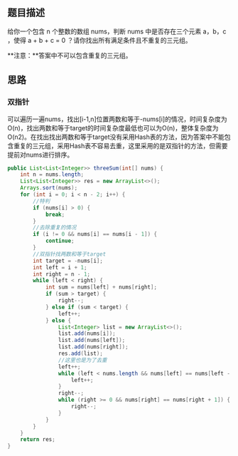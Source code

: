 ## 题目描述

给你一个包含 n 个整数的数组 nums，判断 nums 中是否存在三个元素 a，b，c ，使得 a + b + c = 0 ？请你找出所有满足条件且不重复的三元组。

**注意：**答案中不可以包含重复的三元组。

## 思路

### 双指针

可以遍历一遍nums，找出[i-1,n]位置两数和等于-nums[i]的情况，时间复杂度为O(n)，找出两数和等于target的时间复杂度最低也可以为O(n)，整体复杂度为O(n2)。在找出找出两数和等于target没有采用Hash表的方法，因为答案中不能包含重复的三元组，采用Hash表不容易去重，这里采用的是双指针的方法，但需要提前对nums进行排序。

```java
public List<List<Integer>> threeSum(int[] nums) {
    int n = nums.length;
    List<List<Integer>> res = new ArrayList<>();
    Arrays.sort(nums);
    for (int i = 0; i < n - 2; i++) {
        //特判
        if (nums[i] > 0) {
            break;
        }
        //去除重复的情况
        if (i != 0 && nums[i] == nums[i - 1]) {
            continue;
        }
        //双指针找两数和等于target
        int target = -nums[i];
        int left = i + 1;
        int right = n - 1;
        while (left < right) {
            int sum = nums[left] + nums[right];
            if (sum > target) {
                right--;
            } else if (sum < target) {
                left++;
            } else {
                List<Integer> list = new ArrayList<>();
                list.add(nums[i]);
                list.add(nums[left]);
                list.add(nums[right]);
                res.add(list);
                //这里也是为了去重
                left++;
                while (left < nums.length && nums[left] == nums[left - 1]) {
                    left++;
                }
                right--;
                while (right >= 0 && nums[right] == nums[right + 1]) {
                    right--;
                }
            }
        }
    }
    return res;
}
```